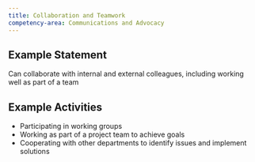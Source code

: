 ```yaml
---
title: Collaboration and Teamwork
competency-area: Communications and Advocacy
---
```

## Example Statement

Can collaborate with internal and external colleagues, including working well as part of a team	

## Example Activities

* Participating in working groups
* Working as part of a project team to achieve goals
* Cooperating with other departments to identify issues and implement solutions
